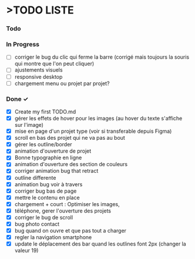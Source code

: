 # >TODO LISTE


### Todo


### In Progress

- [ ] corriger le bug du clic qui ferme la barre (corrigé mais toujours la souris qui montre que l'on peut cliquer)
- [ ] ajustements visuels
- [ ] responsive desktop
- [ ] chargement menu ou projet par projet?

### Done ✓

- [x] Create my first TODO.md
- [x] gérer les effets de hover pour les images (au hover du texte s'affiche sur l'image) 
- [x] mise en page d'un projet type (voir si transferable depuis Figma)
- [x] scroll en bas des projet qui ne va pas au bout
- [x] gérer les outline/border
- [x] animation d'ouverture de projet
- [x] Bonne typographie en ligne
- [x] animation d'ouverture des section de couleurs
- [x] corriger animation bug that retract
- [x] outline differente
- [x] animation bug voir à travers
- [x] corriger bug bas de page
- [x] mettre le contenu en place
- [x] chargement + court : Optimiser les images,
- [x] téléphone, gerer l'ouverture des projets
- [x] corriger le bug de scroll
- [x] bug photo contact
- [x] bug quand on ouvre et que pas tout a charger
- [x] regler la navigation smartphone
- [x] update le déplacement des bar quand les outlines font 2px (changer la valeur 19)